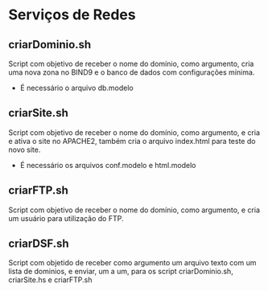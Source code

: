 # Serviços de Redes 
## criarDominio.sh
Script com objetivo de receber o nome do domínio, como argumento, cria uma nova zona no BIND9 e o banco de dados com configurações mínima.
- É necessário o arquivo db.modelo

## criarSite.sh
Script com objetivo de receber o nome do domínio, como argumento, e cria e ativa o site no APACHE2, também cria o arquivo index.html para teste do novo site.
- É necessário os arquivos conf.modelo e html.modelo

## criarFTP.sh
Script com objetivo de receber o nome do domínio, como argumento, e cria um usuário para utilização do FTP.

## criarDSF.sh
Script com objetido de receber como argumento um arquivo texto com um lista de dominios, e enviar, um a um, para os script criarDominio.sh, criarSite.hs e criarFTP.sh

